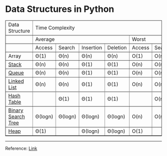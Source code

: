# Data Structures in Python 

<!DOCTYPE html>
<html>

<body>
    <main>
        <table cellspacing="0" cellpadding="5" border="1">
            <thead>
                <td width="200">
                    Data Structure
                </td>
                <td width="800" colspan="8">
                    Time Complexity
                </td>
                <td width="200">
                    Space Complexity
                </td>
            </thead>
            <tr>
                <td>&nbsp;</td>
                <td colspan="4">Average</td>
                <td colspan="4">Worst</td>
                <td>Worst</td>
            </tr>
            <tr>
                <td>&nbsp;</td>
                <td>Access</td>
                <td>Search</td>
                <td>Insertion</td>
                <td>Deletion</td>
                <td>Access</td>
                <td>Search</td>
                <td>Insertion</td>
                <td>Deletion</td>
                <td>&nbsp;</td>
            </tr>
            <tr>
                <td>Array</td>
                <td>Θ(1)</td>
                <td>Θ(n)</td>
                <td>Θ(n)</td>
                <td>Θ(n)</td>
                <td>O(1)</td>
                <td>O(n)</td>
                <td>O(n)</td>
                <td>O(n)</td>
                <td>O(n)</td>
            </tr>
            <tr>
                <td><a href="Stack/ArrayStack.py">Stack</a></td>
                <td>Θ(n)</td>
                <td>Θ(n)</td>
                <td>Θ(1)</td>
                <td>Θ(1)</td>
                <td>O(n)</td>
                <td>O(n)</td>
                <td>O(1)</td>
                <td>O(1)</td>
                <td>O(n)</td>
            </tr>
            <tr>
                <td><a href="Queue/ArrayQueue.py">Queue</a></td>
                <td>Θ(n)</td>
                <td>Θ(n)</td>
                <td>Θ(1)</td>
                <td>Θ(1)</td>
                <td>O(n)</td>
                <td>O(n)</td>
                <td>O(1)</td>
                <td>O(1)</td>
                <td>O(n)</td>
            </tr>
            <tr>
                <td><a href="LinkedList/doubly_linked_list.py">Linked List</a></td>
                <td>Θ(n)</td>
                <td>Θ(n)</td>
                <td>Θ(1)</td>
                <td>Θ(1)</td>
                <td>O(n)</td>
                <td>O(n)</td>
                <td>O(1)</td>
                <td>O(1)</td>
                <td>O(n)</td>
            </tr>
            <tr>
            </tr>
            <tr>
                <td><a href="Hash-Table/hash_map.py">Hash Table</a></td>
                <td>&nbsp;</td>
                <td>Θ(1)</td>
                <td>Θ(1)</td>
                <td>Θ(1)</td>
                <td>&nbsp;</td>
                <td>O(n)</td>
                <td>O(n)</td>
                <td>O(n)</td>
                <td>O(n)</td>
            </tr>
            <tr>
                <td><a href="Binary-Search-Tree/binary_search_tree.py">Binary Search Tree</a></td>
                <td>Θ(logn)</td>
                <td>Θ(logn)</td>
                <td>Θ(logn)</td>
                <td>Θ(logn)</td>
                <td>O(n)</td>
                <td>O(n)</td>
                <td>O(n)</td>
                <td>O(n)</td>
                <td>O(n)</td>
            </tr>
            <tr>
                <td><a href="Heap/heap.py">Heap</a></td>
                <td>Θ(1)</td>
                <td>&nbsp;</td>
                <td>Θ(logn)</td>
                <td>Θ(logn)</td>
                <td>O(1)</td>
                <td>&nbsp;</td>
                <td>O(logn)</td>
                <td>O(logn)</td>
                <td>O(n)</td>
            </tr>
        </table>
    </main>
</body>
</html>



___
Reference: [Link](https://www.bigocheatsheet.com/)
